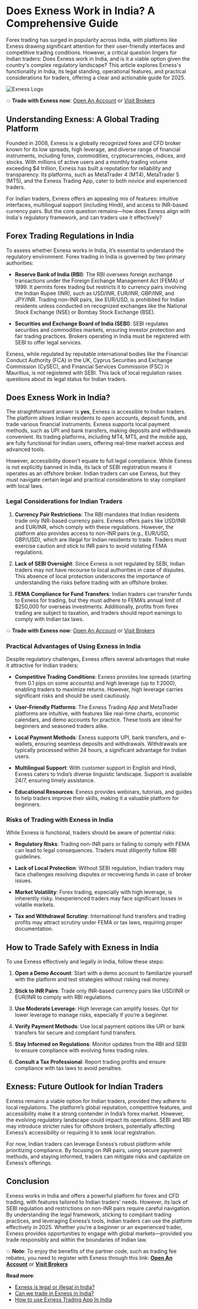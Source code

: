 # Does Exness Work in India? A Comprehensive Guide

Forex trading has surged in popularity across India, with platforms like Exness drawing significant attention for their user-friendly interfaces and competitive trading conditions. However, a critical question lingers for Indian traders: Does Exness work in India, and is it a viable option given the country's complex regulatory landscape? This article explores Exness's functionality in India, its legal standing, operational features, and practical considerations for traders, offering a clear and actionable guide for 2025.

![Exness Logo](https://d3dpet1g0ty5ed.cloudfront.net/EN_It_s_20the_20most_20efficient_20way_20to_20trade_20stocks_800x800.png)

💥 **Trade with Exness now**: [Open An Account](https://one.exnesstrack.org/boarding/sign-up/a/89rj8di4n7) or [Visit Brokers](https://one.exnesstrack.org/a/89rj8di4n7)

## Understanding Exness: A Global Trading Platform

Founded in 2008, Exness is a globally recognized forex and CFD broker known for its low spreads, high leverage, and diverse range of financial instruments, including forex, commodities, cryptocurrencies, indices, and stocks. With millions of active users and a monthly trading volume exceeding $4 trillion, Exness has built a reputation for reliability and transparency. Its platforms, such as MetaTrader 4 (MT4), MetaTrader 5 (MT5), and the Exness Trading App, cater to both novice and experienced traders.

For Indian traders, Exness offers an appealing mix of features: intuitive interfaces, multilingual support (including Hindi), and access to INR-based currency pairs. But the core question remains—how does Exness align with India's regulatory framework, and can traders use it effectively?

## Forex Trading Regulations in India

To assess whether Exness works in India, it’s essential to understand the regulatory environment. Forex trading in India is governed by two primary authorities:

- **Reserve Bank of India (RBI)**: The RBI oversees foreign exchange transactions under the Foreign Exchange Management Act (FEMA) of 1999. It permits forex trading but restricts it to currency pairs involving the Indian Rupee (INR), such as USD/INR, EUR/INR, GBP/INR, and JPY/INR. Trading non-INR pairs, like EUR/USD, is prohibited for Indian residents unless conducted on recognized exchanges like the National Stock Exchange (NSE) or Bombay Stock Exchange (BSE).

- **Securities and Exchange Board of India (SEBI)**: SEBI regulates securities and commodities markets, ensuring investor protection and fair trading practices. Brokers operating in India must be registered with SEBI to offer legal services.

Exness, while regulated by reputable international bodies like the Financial Conduct Authority (FCA) in the UK, Cyprus Securities and Exchange Commission (CySEC), and Financial Services Commission (FSC) in Mauritius, is not registered with SEBI. This lack of local regulation raises questions about its legal status for Indian traders.

## Does Exness Work in India?

The straightforward answer is **yes**, Exness is accessible to Indian traders. The platform allows Indian residents to open accounts, deposit funds, and trade various financial instruments. Exness supports local payment methods, such as UPI and bank transfers, making deposits and withdrawals convenient. Its trading platforms, including MT4, MT5, and the mobile app, are fully functional for Indian users, offering real-time market access and advanced tools.

However, accessibility doesn’t equate to full legal compliance. While Exness is not explicitly banned in India, its lack of SEBI registration means it operates as an offshore broker. Indian traders can use Exness, but they must navigate certain legal and practical considerations to stay compliant with local laws.

### Legal Considerations for Indian Traders

1. **Currency Pair Restrictions**: The RBI mandates that Indian residents trade only INR-based currency pairs. Exness offers pairs like USD/INR and EUR/INR, which comply with these regulations. However, the platform also provides access to non-INR pairs (e.g., EUR/USD, GBP/USD), which are illegal for Indian residents to trade. Traders must exercise caution and stick to INR pairs to avoid violating FEMA regulations.

2. **Lack of SEBI Oversight**: Since Exness is not regulated by SEBI, Indian traders may not have recourse to local authorities in case of disputes. This absence of local protection underscores the importance of understanding the risks before trading with an offshore broker.

3. **FEMA Compliance for Fund Transfers**: Indian traders can transfer funds to Exness for trading, but they must adhere to FEMA’s annual limit of $250,000 for overseas investments. Additionally, profits from forex trading are subject to taxation, and traders should report earnings to comply with Indian tax laws.

💥 **Trade with Exness now**: [Open An Account](https://one.exnesstrack.org/boarding/sign-up/a/89rj8di4n7) or [Visit Brokers](https://one.exnesstrack.org/a/89rj8di4n7)

### Practical Advantages of Using Exness in India

Despite regulatory challenges, Exness offers several advantages that make it attractive for Indian traders:

- **Competitive Trading Conditions**: Exness provides low spreads (starting from 0.1 pips on some accounts) and high leverage (up to 1:2000), enabling traders to maximize returns. However, high leverage carries significant risks and should be used cautiously.

- **User-Friendly Platforms**: The Exness Trading App and MetaTrader platforms are intuitive, with features like real-time charts, economic calendars, and demo accounts for practice. These tools are ideal for beginners and seasoned traders alike.

- **Local Payment Methods**: Exness supports UPI, bank transfers, and e-wallets, ensuring seamless deposits and withdrawals. Withdrawals are typically processed within 24 hours, a significant advantage for Indian users.

- **Multilingual Support**: With customer support in English and Hindi, Exness caters to India’s diverse linguistic landscape. Support is available 24/7, ensuring timely assistance.

- **Educational Resources**: Exness provides webinars, tutorials, and guides to help traders improve their skills, making it a valuable platform for beginners.

### Risks of Trading with Exness in India

While Exness is functional, traders should be aware of potential risks:

- **Regulatory Risks**: Trading non-INR pairs or failing to comply with FEMA can lead to legal consequences. Traders must diligently follow RBI guidelines.

- **Lack of Local Protection**: Without SEBI regulation, Indian traders may face challenges resolving disputes or recovering funds in case of broker issues.

- **Market Volatility**: Forex trading, especially with high leverage, is inherently risky. Inexperienced traders may face significant losses in volatile markets.

- **Tax and Withdrawal Scrutiny**: International fund transfers and trading profits may attract scrutiny under FEMA or tax laws, requiring proper documentation.

## How to Trade Safely with Exness in India

To use Exness effectively and legally in India, follow these steps:

1. **Open a Demo Account**: Start with a demo account to familiarize yourself with the platform and test strategies without risking real money.

2. **Stick to INR Pairs**: Trade only INR-based currency pairs like USD/INR or EUR/INR to comply with RBI regulations.

3. **Use Moderate Leverage**: High leverage can amplify losses. Opt for lower leverage to manage risks, especially if you’re a beginner.

4. **Verify Payment Methods**: Use local payment options like UPI or bank transfers for secure and compliant fund transfers.

5. **Stay Informed on Regulations**: Monitor updates from the RBI and SEBI to ensure compliance with evolving forex trading rules.

6. **Consult a Tax Professional**: Report trading profits and ensure compliance with tax laws to avoid penalties.

## Exness: Future Outlook for Indian Traders

Exness remains a viable option for Indian traders, provided they adhere to local regulations. The platform’s global reputation, competitive features, and accessibility make it a strong contender in India’s forex market. However, the evolving regulatory landscape could impact its operations. SEBI and RBI may introduce stricter rules for offshore brokers, potentially affecting Exness’s accessibility or requiring it to seek local registration.

For now, Indian traders can leverage Exness’s robust platform while prioritizing compliance. By focusing on INR pairs, using secure payment methods, and staying informed, traders can mitigate risks and capitalize on Exness’s offerings.

## Conclusion

Exness works in India and offers a powerful platform for forex and CFD trading, with features tailored to Indian traders’ needs. However, its lack of SEBI regulation and restrictions on non-INR pairs require careful navigation. By understanding the legal framework, sticking to compliant trading practices, and leveraging Exness’s tools, Indian traders can use the platform effectively in 2025. Whether you’re a beginner or an experienced trader, Exness provides opportunities to engage with global markets—provided you trade responsibly and within the boundaries of Indian law.

💥 **Note**: To enjoy the benefits of the partner code, such as trading fee rebates, you need to register with Exness through this link: **[Open An Account](https://one.exnesstrack.org/boarding/sign-up/a/89rj8di4n7)** or **[Visit Brokers](https://one.exnesstrack.org/a/89rj8di4n7)**

**Read more**:
- [Exness is legal or illegal in India?](https://github.com/MarryMTP/Exness/blob/main/Exness%20is%20Legal%20or%20illegal%20in%20India%3F%20A%20Comprehensive%20Guide.md)
- [Can we trade in Exness in India?](https://github.com/MarryMTP/Exness/blob/main/Can%20We%20Trade%20in%20Exness%20in%20India%3F%20A%20Comprehensive%20Guide.md)
- [How to use Exness Trading App In India](https://github.com/MarryMTP/Exness/blob/main/How%20to%20Use%20Exness%20Trading%20App%20in%20India.md)
